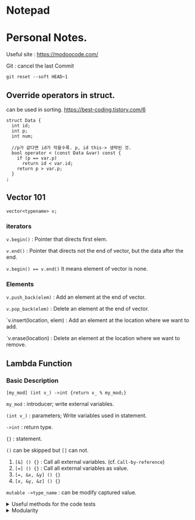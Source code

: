 # Notepad

# Personal Notes.

Useful site : https://modoocode.com/

Git : cancel the last Commit
```
git reset --soft HEAD~1

```


## Override operators in struct.

can be used in sorting.
https://best-coding.tistory.com/6
```
struct Data {
  int id;
  int p;
  int num;
  
  //p가 같다면 id가 작을수록. p, id this-> 생략된 것.
  bool operator < (const Data &var) const {
    if (p == var.p) 
      return id < var.id;
    return p > var.p;
  }
;
```

## Vector 101
`vector<typename> v;`

### iterators 

`v.begin()` : Pointer that directs first elem.

`v.end()` : Pointer that directs not the end of vector, but the data after the end.

`v.begin() == v.end()` It means element of vector is none.

### Elements

`v.push_back(elem)` : Add an element at the end of vector.

`v.pop_back(elem)` : Delete an element at the end of vector.

`v.insert(location, elem) : Add an element at the location where we want to add.

`v.erase(location) : Delete an element at the location where we want to remove.

## Lambda Function

### Basic Description

`[my_mod] (int v_) ->int {return v_ % my_mod;}`

`my_mod` : introducer; write external variables.

`(int v_)` : parameters; Write variables used in statement.

`->int` : return type.

`{}` : statement.

`()` can be skipped but `[]` can not.

1. `[&] () {}` : Call all external variables. (cf. `Call-by-reference`)
2. `[=] () {}` : Call all external variables as value.
3. `[=, &x, &y] () {}`
4. `[x, &y, &z] () {}`

`mutable ->type_name` : can be modify captured value.  

<details>
  
  <summary>Useful methods for the code tests</summary>
  
  ## Useful methods for code tests
  
  ### optimize iostream
  
  ```
  ios_base ::sync_with_stdio(false);
  cin.tie(NULL);
  // cout.tie(NULL);
  ```
  
  ### clog switch
  
  ```
  std::clog.setstate(std::ios_base::failbit);
  ```
  
</details>

<details>
  
  <summary> Modularity </summary>
  
  ## Modularity
  
  ### Function
  
  - can do overload. 
  ```
  int sum(int a, int b);
  int sum(int a, int b, int c);
  ```
  
  - Call by Value Vs. Call by Reference
  `int a` vs. `int &a`
  
  ### Template
  
  - `Any` Can be an any word: T, sometype, and so on.
  ```
  template <class Any>
  Any fn(Any a, Any b);
  ```
  
  - `template <class T, class U>` is possible. (Multiple Parameters)
  
  - Non-type template Arguments
  ```
  template <class T, int n>
  T fixed_multiply (T a) {
    return a * n;
  }
  ```
  
  `cout << fixed_multiply<int, 2>(10);`
  output : `20`
  
  ### Namespace
  
  ```
  namespace foo  { int value() {return 5;} }
  namespace bar  { int value() {return 10;} }
  ```
  `cout << foo::value();` output : `5`
  `cout << bar::value();` output : `10`
  
  using namespace is possible. e.g. `using namespace foo;`
  
  ### Structure
  
  - Basic
  ```
  struct Vector {
    int sz; 
    double *elem;
  } // two members
  ```
  
  Define a structure variable;
  ```
  Name v;
  ```
  
  Accessing a member of __.
  ```
  v.sz = s;
  ```
  
  - Pointers to structures
    - use `->` to access a member of a structure variable.
  ```
  Vector v;
  Vector *pV = &V;
  int s = 10; // or cin
  pV->elem = new double [s];
  ```
  
  ### Classes
  
  - Basic
  ```
  class class_name {
    access_specifier_1;
      member1;
    access_specifier_2;
      member2;
  } object_names;
  ```
  
  ```
  class Rectangle {
      int width, height;
    public:
      void set_values (int, int);
      int area (void);
  }
  ```
  
  - List of Access specifiers
    - private : accessible only within same class.
    - protected : accessible only within same and derived class.
    - public : free to access.
    - Default = private.
  
  - how to make Objects:
  `void Rectangle::set_values (int x, int y) { //body }`
  
  - Constructors
    - Automatically called whenever a new object of this class is created.
    - overloading possible. 
    ```
    class_name();              // default constructor
    class_name(parameters);    // constructor with parameters
    ```
  
  - Destructors
    - Automatically called when an object is destructed.
    - Execute required cleanup
  ```
  ~class_name();
  ```
  
  - Pointers to classes
    - Use `->` to access a class member
  ```
  Rectangle* rect = new Rectangle(3, 4);
  cout << rect->area(); 
  ```
  
  -Can apply template to Class
  
</details>